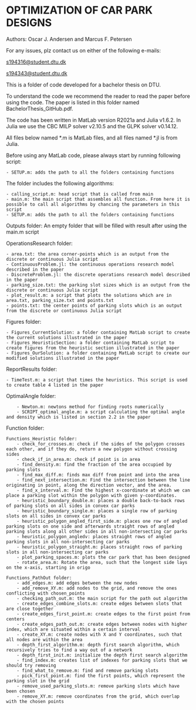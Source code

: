 # OPTIMIZATION OF CAR PARK DESIGNS
Authors: Oscar J. Andersen and Marcus F. Petersen

For any issues, plz contact us on either of the following e-mails:

s194316@student.dtu.dk 

s194343@student.dtu.dk


This is a folder of code developed for a bachelor thesis on DTU. 

To understand the code we recommend the reader to read the paper before using the code. The paper is listed in this folder named BachelorThesis_GitHub.pdf. 

The code has been written in MatLab version R2021a and Julia v1.6.2. In Julia we use the CBC MILP solver v2.10.5 and the GLPK solver v0.14.12.

All files below named *.m is MatLab files, and all files named *.jl is from Julia. 

Before using any MatLab code, please always start by running following script:

	- SETUP.m: adds the path to all the folders containing functions


The folder includes the following algorithms:

	- calling_script.m: head script that is called from main
	- main.m: the main script that assembles all function. From here it is possible to call all algorithms by chancing the parameters in this script
	- SETUP.m: adds the path to all the folders containing functions


Outputs folder: An empty folder that will be filled with result after using the main.m script


OperationsResearch folder:

	- area.txt: the area corner-points which is an output from the discrete or continuous Julia script 
	- ContinuousProblem.jl: the continuous operations research model described in the paper
	- DiscreteProblem.jl: the discrete operations research model described in the paper
	- parking_size.txt: the parking slot sizes which is an output from the discrete or continuous Julia script 
	- plot_result.m: a script that plots the solutions which are in area.txt, parking_size.txt and points.txt 
	- points.txt: the center points of parking slots which is an output from the discrete or continuous Julia script 


Figures folder: 

	- Figures_CurrentSolution: a folder containing MatLab script to create the current solutions illustrated in the paper
	- Figures_HeuristicSection: a folder containing MatLab script to create figures from the heuristic section illustrated in the paper
	- Figures_OurSolution: a folder containing MatLab script to create our modified solutions illustrated in the paper


ReportResults folder:

	- TimeTest.m: a script that times the heuristics. This script is used to create table 4 listed in the paper

OptimalAngle folder: 

		- Newton.m: newtons method for finding roots numerically 
		- SCRIPT_optimal_angle.m: a script calculating the optimal angle and density which is listed in section 2.2 in the paper

Function folder:

	Functions_Heuristic folder:
		- check_for_crosses.m: check if the sides of the polygon crosses each other, and if they do, return a new polygon without crossing sides
		- check_if_in_area.m: check if point is in area
		- find_density.m: find the fraction of the area occupied by parking slots
		- find_max_diff.m: finds max diff from point and into the area
		- find_next_intersection.m: Find the intersection between the line originating in point, along the direction vector, and the area.
		- find_x_interval.m: Find the highest x-coordinate at which we can place a parking slot within the polygon with given y-coordinates.
		- heuristic_boundary_double.m: places a double back-to-back rows of parking slots on all sides in convex car parks
		- heuristic_boundary_single.m: places a single row of parking slots on all sides in convex car parks
		- heuristic_polygon_angled_first_side.m: places one row of angled parking slots on one side and afterwards straight rows of angled parking slots along all other sides in all non-intersecting car parks 
		- heuristic_polygon_angledv: places straight rows of angled parking slots in all non-intersecting car parks
		- heuristic_polygon_straight.m: places straight rows of parking slots in all non-intersecting car parks
		- plot_parking_spaces.m: plots the car park that has been designed
		- rotate_area.m: Rotate the area, such that the longest side lays on the x-axis, starting in origo
	
	Functions_PathOut folder:
		- add_edges.m: add edges between the new nodes
		- add_remove_XY.m: add nodes to the grid, and remove the ones conflicting with chosen_points
		- checking_path_out.m: the main script for the path out algorithm
		- create_edges_combine_slots.m: create edges between slots that are close together
		- create_edges_first_point.m: create edges to the first point from centers
		- create_edges_path_out.m: create edges between nodes with higher index, which are situated within a certain interval
		- create_XY.m: create nodes with X and Y coordinates, such that all nodes are within the area
		- depth_first_algorithm.m: depth first search algorithm, which recursively tries to find a way out of a network
		- depth_first_init.m: initialize the depth first search algorithm
		- find_index.m: creates list of indexes for parking slots that we should try removing
		- find_what_to_remove.m: find and remove parking slots
		- pick_first_point.m: find the first points, which represent the parking slot in the grid
		- remove_used_parking_slots.m: remove parking slots which have been chosen
		- remove_XY.m: remove coordinates from the grid, which overlap with the chosen points
		



